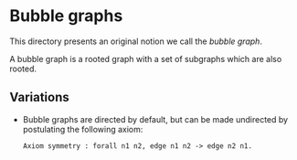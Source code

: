 # Bubble graphs

This directory presents an original notion we call the *bubble graph*.

A bubble graph is a rooted graph with a set of subgraphs which are also rooted.

## Variations

- Bubble graphs are directed by default, but can be made undirected by
  postulating the following axiom:

  ```coq
  Axiom symmetry : forall n1 n2, edge n1 n2 -> edge n2 n1.
  ```
